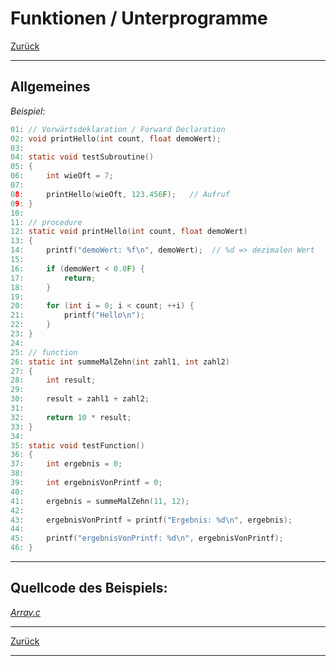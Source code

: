 # Funktionen / Unterprogramme

[Zurück](../../Markdown/Agenda.md)

---

## Allgemeines


*Beispiel*:

```c
01: // Vorwärtsdeklaration / Forward Declaration
02: void printHello(int count, float demoWert); 
03: 
04: static void testSubroutine()
05: {
06:     int wieOft = 7;
07: 
08:     printHello(wieOft, 123.456F);   // Aufruf
09: }
10: 
11: // procedure
12: static void printHello(int count, float demoWert)
13: {
14:     printf("demoWert: %f\n", demoWert);  // %d => dezimalen Wert
15: 
16:     if (demoWert < 0.0F) {
17:         return;
18:     }
19: 
20:     for (int i = 0; i < count; ++i) {
21:         printf("Hello\n");
22:     }
23: }
24: 
25: // function
26: static int summeMalZehn(int zahl1, int zahl2)
27: {
28:     int result;
29: 
30:     result = zahl1 + zahl2;
31: 
32:     return 10 * result;
33: }
34: 
35: static void testFunction()
36: {
37:     int ergebnis = 0;
38: 
39:     int ergebnisVonPrintf = 0;
40: 
41:     ergebnis = summeMalZehn(11, 12);
42: 
43:     ergebnisVonPrintf = printf("Ergebnis: %d\n", ergebnis);
44: 
45:     printf("ergebnisVonPrintf: %d\n", ergebnisVonPrintf);
46: }
```


---

## Quellcode des Beispiels:

[*Array.c*](Subroutines.c)<br />

---

[Zurück](../../Markdown/Agenda.md)

---
